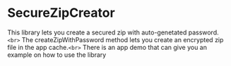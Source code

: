 # SecureZipCreator
This library lets you create a secured zip with auto-genetated password.`<br>`
The createZipWithPassword method lets you create an encrypted zip file in the app cache.`<br>`
There is an app demo that can give you an example on how to use the library
